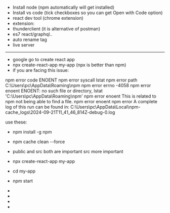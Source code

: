 * Install node (npm automatically will get installed)
* Install vs code (tick checkboxes so you can get Open with Code option)
* react dev tool (chrome extension)
* extension:
* thunderclient (it is alternative of postman)
* es7 react/graphql..
* auto rename tag
* live server

----

* google go to create react app
* npx create-react-app my-app (npx is better than npm)
* if you are facing this issue:

npm error code ENOENT
npm error syscall lstat
npm error path C:\Users\pc\AppData\Roaming\npm
npm error errno -4058
npm error enoent ENOENT: no such file or directory, lstat 'C:\Users\pc\AppData\Roaming\npm'
npm error enoent This is related to npm not being able to find a file.
npm error enoent
npm error A complete log of this run can be found in: C:\Users\pc\AppData\Local\npm-cache\_logs\2024-09-21T11_41_46_814Z-debug-0.log
  
use these:
* npm install -g npm
* npm cache clean --force

* public and src both are important src more important
* npx create-react-app my-app
* cd my-app
* npm start




*
* 
*
*

